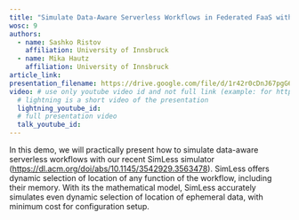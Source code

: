 ```yaml
---
title: "Simulate Data-Aware Serverless Workflows in Federated FaaS with SimLess"
wosc: 9
authors:
  - name: Sashko Ristov
    affiliation: University of Innsbruck
  - name: Mika Hautz
    affiliation: University of Innsbruck
article_link: 
presentation_filename: https://drive.google.com/file/d/1r42r0cDnJ67pgG6_926GxV3rM6UYwDtL/view?usp=sharing
video: # use only youtube video id and not full link (example: for https://www.youtube.com/watch?v=xcJtL7QggTI, id is xcJtL7QggTI)
  # lightning is a short video of the presentation
  lightning_youtube_id: 
  # full presentation video
  talk_youtube_id: 
---
```


In this demo, we will practically present how to simulate data-aware serverless workflows with our recent SimLess simulator (https://dl.acm.org/doi/abs/10.1145/3542929.3563478). SimLess offers dynamic selection of location of any function of the workflow, including their memory. With its the mathematical model, SimLess accurately simulates even dynamic selection of location of ephemeral data, with minimum cost for configuration setup.